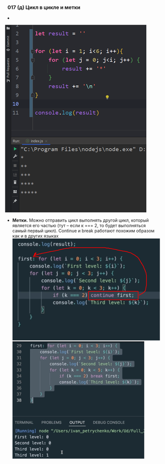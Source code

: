 ###   **017 (д) Цикл в цикле и метки**

-
![](../_png/Pasted%20image%2020220908194736.png)
- **Метки.** Можно отправить цикл выполнять другой цикл, который является его частью (тут – если к === 2, то будет выполняться самый первый цикл). Continue и break работают похожим образом как и в других языках
![](../_png/Pasted%20image%2020220908194742.png)![](../_png/Pasted%20image%2020220908194745.png)
